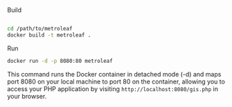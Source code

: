 Build
```bash

cd /path/to/metroleaf
docker build -t metroleaf .
```
Run
```bash
docker run -d -p 8080:80 metroleaf
```
This command runs the Docker container in detached mode (-d) and maps port 8080 on your local machine to port 80 on the container, allowing you to access your PHP application by visiting `http://localhost:8080/gis.php` in your browser.
